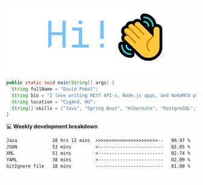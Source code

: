 ![Hi!](assets/images/hi.png)

```java
public static void main(String[] args) {
  String fullName = "David Pokol";
  String bio = "I love writing REST API-s, Node.js apps, and NodeMCU programs";
  String location = "Cigánd, HU";
  String[] skills = {"Java", "Spring Boot", "Hibernate", "PostgreSQL", "Git"};
}
```

💻 **Weekly development breakdown**
<!--START_SECTION:waka-->

```txt
Java             28 hrs 12 mins  >>>>>>>>>>>>>>>>>>>>>>>--   90.97 %
JSON             53 mins         >------------------------   02.85 %
XML              51 mins         >------------------------   02.74 %
YAML             38 mins         >------------------------   02.09 %
GitIgnore file   18 mins         -------------------------   01.00 %
```

<!--END_SECTION:waka-->

![footer](assets/images/footer.png)
